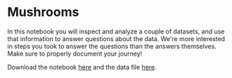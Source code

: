 # Mushrooms

In this notebook you will inspect and analyze a couple of datasets, and use that information to answer questions about the data. We're more interested in steps you took to answer the questions than the answers themselves. Make sure to properly document your journey!

Download the notebook [here](data/mushrooms.ipynb) and the data file [here](data/mushrooms.csv).
